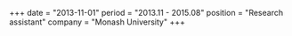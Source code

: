 +++
date = "2013-11-01"
period = "2013.11 - 2015.08"
position = "Research assistant"
company = "Monash University"
+++
